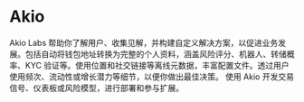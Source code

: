 # Akio


Akio Labs 帮助你了解用户、收集见解，并构建自定义解决方案，以促进业务发展。包括自动将钱包地址转换为完整的个人资料，涵盖风险评分、机器人、转储概率、KYC 验证等。使用位置和社交链接等离线元数据，丰富配置文件。透过用户使用频次、流动性或增长潜力等细节，以便你做出最佳决策。 使用 Akio 开发交易信号、仪表板或风险模型，进行部署和参与扩展。
